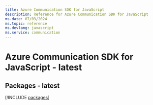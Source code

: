```yaml
---
title: Azure Communication SDK for JavaScript
description: Reference for Azure Communication SDK for JavaScript
ms.date: 07/03/2024
ms.topic: reference
ms.devlang: javascript
ms.service: communication
---
```

# Azure Communication SDK for JavaScript - latest
## Packages - latest
[!INCLUDE [packages](communication-index.md)]